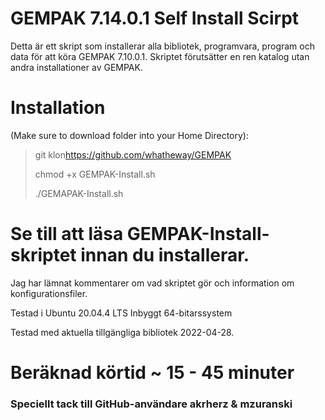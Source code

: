 # GEMPAK 7.14.0.1 Self Install Scirpt

Detta är ett skript som installerar alla bibliotek, programvara, program och data för att köra GEMPAK 7.10.0.1. Skriptet förutsätter en ren katalog utan andra installationer av GEMPAK.

# Installation

(Make sure to download folder into your Home Directory):

> git klon<https://github.com/whatheway/GEMPAK>
>
> chmod +x GEMPAK-Install.sh
>
> ./GEMAPAK-Install.sh

# Se till att läsa GEMPAK-Install-skriptet innan du installerar.

Jag har lämnat kommentarer om vad skriptet gör och information om konfigurationsfiler.

Testad i Ubuntu 20.04.4 LTS
Inbyggt 64-bitarssystem

Testad med aktuella tillgängliga bibliotek 2022-04-28.

# Beräknad körtid ~ 15 - 45 minuter

### Speciellt tack till GitHub-användare akrherz & mzuranski

